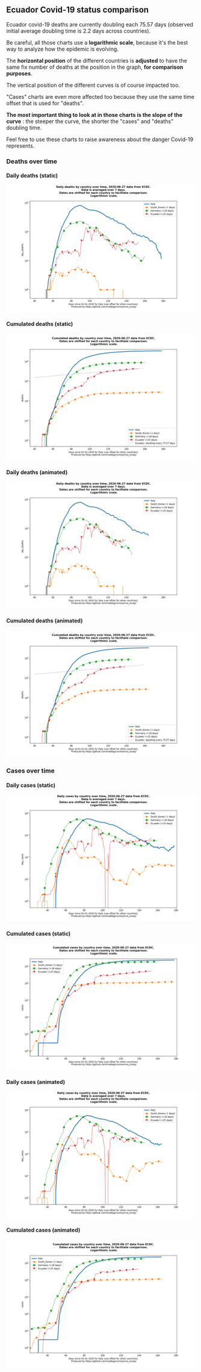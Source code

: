## Ecuador Covid-19 status comparison 

Ecuador covid-19 deaths are currently doubling each 75.57 days (observed initial average doubling time is 2.2 days across countries).



Be careful, all those charts use a **logarithmic scale**, because it's the best way to analyze how the epidemic is evolving.
 
The **horizontal position** of the different countries is **adjusted** to have the same fix number of deaths at the position in the graph, **for comparison purposes**.

The vertical position of the different curves is of course impacted too.

"Cases" charts are even more affected too because they use the same time offset that is used for "deaths".

**The most important thing to look at in those charts is the slope of the curve** : the steeper the curve, the shorter the "cases" and "deaths" doubling time.

Feel free to use these charts to raise awareness about the danger Covid-19 represents. 


 
### Deaths over time
 
#### Daily deaths (static)
![Ecuador covid-19 daily deaths static chart](https://raw.githubusercontent.com/madlag/coronavirus_study/master/notebooks/graphs/2020-06-27/countries/Ecuador/2020-06-27_Ecuador_day_deaths.png "Ecuador covid-19 day_deaths static chart")   
 
#### Cumulated deaths (static)
![Ecuador covid-19 cumulated deaths static chart](https://raw.githubusercontent.com/madlag/coronavirus_study/master/notebooks/graphs/2020-06-27/countries/Ecuador/2020-06-27_Ecuador_deaths.png "Ecuador covid-19 deaths static chart")   
 
#### Daily deaths (animated)
![Ecuador covid-19 daily deaths animated chart](https://raw.githubusercontent.com/madlag/coronavirus_study/master/notebooks/graphs/2020-06-27/countries/Ecuador/2020-06-27_Ecuador_day_deaths.gif "Ecuador covid-19 day_deaths animated chart")   
 
#### Cumulated deaths (animated)
![Ecuador covid-19 cumulated deaths animated chart](https://raw.githubusercontent.com/madlag/coronavirus_study/master/notebooks/graphs/2020-06-27/countries/Ecuador/2020-06-27_Ecuador_deaths.gif "Ecuador covid-19 deaths animated chart")   

 
### Cases over time
 
#### Daily cases (static)
![Ecuador covid-19 daily cases static chart](https://raw.githubusercontent.com/madlag/coronavirus_study/master/notebooks/graphs/2020-06-27/countries/Ecuador/2020-06-27_Ecuador_day_cases.png "Ecuador covid-19 day_cases static chart")   
 
#### Cumulated cases (static)
![Ecuador covid-19 cumulated cases static chart](https://raw.githubusercontent.com/madlag/coronavirus_study/master/notebooks/graphs/2020-06-27/countries/Ecuador/2020-06-27_Ecuador_cases.png "Ecuador covid-19 cases static chart")   
 
#### Daily cases (animated)
![Ecuador covid-19 daily cases animated chart](https://raw.githubusercontent.com/madlag/coronavirus_study/master/notebooks/graphs/2020-06-27/countries/Ecuador/2020-06-27_Ecuador_day_cases.gif "Ecuador covid-19 day_cases animated chart")   
 
#### Cumulated cases (animated)
![Ecuador covid-19 cumulated cases animated chart](https://raw.githubusercontent.com/madlag/coronavirus_study/master/notebooks/graphs/2020-06-27/countries/Ecuador/2020-06-27_Ecuador_cases.gif "Ecuador covid-19 cases animated chart")   

